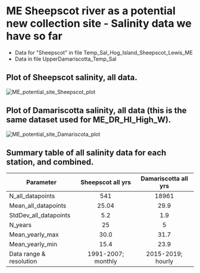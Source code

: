 # ME Sheepscot river as a potential new collection site - Salinity data we have so far

- Data for "Sheepscot" in file Temp_Sal_Hog_Island_Sheepscot_Lewis_ME
- Data in file UpperDamariscotta_Temp_Sal

## Plot of Sheepscot salinity, all data.


![ME_potential_site_Sheepscot_plot](../img/ME_potential_Sheepscot.PNG)

## Plot of Damariscotta salinity, all data (this is the same dataset used for ME_DR_HI_High_W).

![ME_potential_site_Damariscota_plot](../img/ME_potential_Damariscotta.PNG)


## Summary table of all salinity data for each station, and combined. 

| Parameter               | Sheepscot all yrs  | Damariscotta all yrs  | 
| ----------------------  | :----------------: | :------------------:  | 
| N_all_datapoints        |        541         |           18961       |  
| Mean_all_datapoints     |        25.04       |           29.9        |   
| StdDev_all_datapoints   |         5.2        |            1.9        |    
| N_years                 |          25        |             5         |    
| Mean_yearly_max         |           30.0     |           31.7        |   
| Mean_yearly_min         |          15.4      |            23.9       |   
| Data range & resolution | 1991-2007; monthly |  2015-2019; hourly    |   
